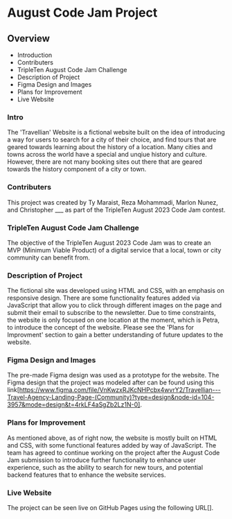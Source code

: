 # August Code Jam Project

## Overview

- Introduction
- Contributers
- TripleTen August Code Jam Challenge
- Description of Project
- Figma Design and Images
- Plans for Improvement
- Live Website

### Intro

The 'Travellian' Website is a fictional website built on the idea of introducing a way for users to search for a city of their choice, and find tours that are geared towards learning about the history of a location. Many cities and towns across the world have a special and unqiue history and culture. However, there are not many booking sites out there that are geared towards the history component of a city or town.

### Contributers

This project was created by Ty Maraist, Reza Mohammadi, Marlon Nunez, and Christopher \_\_\_ as part of the TripleTen August 2023 Code Jam contest.

### TripleTen August Code Jam Challenge

The objective of the TripleTen August 2023 Code Jam was to create an MVP (Minimum Viable Product) of a digital service that a local, town or city community can benefit from.

### Description of Project

The fictional site was developed using HTML and CSS, with an emphasis on responsive design. There are some functionality features added via JavaScript that allow you to click through different images on the page and submit their email to subscribe to the newsletter. Due to time constraints, the website is only focused on one location at the moment, which is Petra, to introduce the concept of the website. Please see the 'Plans for Improvment' section to gain a better understanding of future updates to the website.

### Figma Design and Images

The pre-made Figma design was used as a prototype for the website. The Figma design that the project was modeled after can be found using this link[https://www.figma.com/file/VnKwzxRJKcNHPcbx4wvrY2/Travellian---Travel-Agency-Landing-Page-(Community)?type=design&node-id=104-3957&mode=design&t=4rkLF4aSgZb2Lz1N-0].

### Plans for Improvement

As mentioned above, as of right now, the website is mostly built on HTML and CSS, with some functional features added by way of JavaScript. The team has agreed to continue working on the project after the August Code Jam submission to introduce further functionality to enhance user experience, such as the ability to search for new tours, and potential backend features that to enhance the website services.

### Live Website

The project can be seen live on GitHub Pages using the following URL[].
